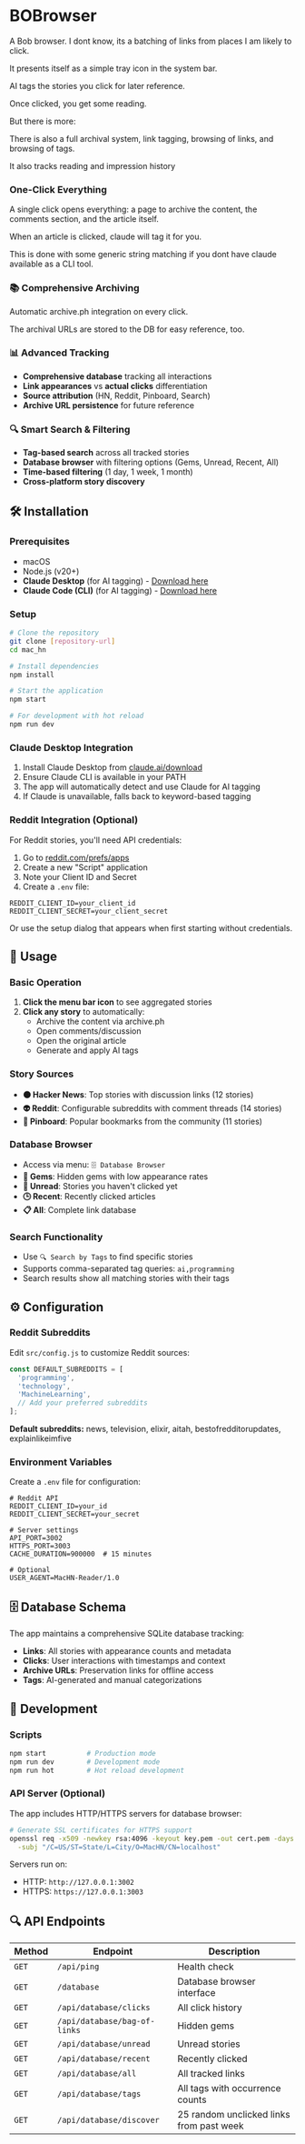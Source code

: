 # BOBrowser
A Bob browser. I dont know, its a batching of links from places I am likely to click.

It presents itself as a simple tray icon in the system bar.

AI tags the stories you click for later reference.

Once clicked, you get some reading.

But there is more:

There is also a full archival system, link tagging, browsing of links, and browsing of tags.

It also tracks reading and impression history

### One-Click Everything
A single click opens everything: a page to archive the content, the comments section, and the article itself.

When an article is clicked, claude will tag it for you.

This is done with some generic string matching if you dont have claude available as a CLI tool.

### 📚 Comprehensive Archiving
Automatic archive.ph integration on every click.

The archival URLs are stored to the DB for easy reference, too.

### 📊 Advanced Tracking
- **Comprehensive database** tracking all interactions
- **Link appearances** vs **actual clicks** differentiation
- **Source attribution** (HN, Reddit, Pinboard, Search)
- **Archive URL persistence** for future reference

### 🔍 Smart Search & Filtering
- **Tag-based search** across all tracked stories
- **Database browser** with filtering options (Gems, Unread, Recent, All)
- **Time-based filtering** (1 day, 1 week, 1 month)
- **Cross-platform story discovery**

## 🛠️ Installation

### Prerequisites
- macOS
- Node.js (v20+)
- **Claude Desktop** (for AI tagging) - [Download here](https://claude.ai/download)
- **Claude Code (CLI)** (for AI tagging) - [Download here](https://www.anthropic.com/claude-code)

### Setup
```bash
# Clone the repository
git clone [repository-url]
cd mac_hn

# Install dependencies
npm install

# Start the application
npm start

# For development with hot reload
npm run dev
```

### Claude Desktop Integration
1. Install Claude Desktop from [claude.ai/download](https://claude.ai/download)
2. Ensure Claude CLI is available in your PATH
3. The app will automatically detect and use Claude for AI tagging
4. If Claude is unavailable, falls back to keyword-based tagging

### Reddit Integration (Optional)
For Reddit stories, you'll need API credentials:

1. Go to [reddit.com/prefs/apps](https://www.reddit.com/prefs/apps)
2. Create a new "Script" application
3. Note your Client ID and Secret
4. Create a `.env` file:

```env
REDDIT_CLIENT_ID=your_client_id
REDDIT_CLIENT_SECRET=your_client_secret
```

Or use the setup dialog that appears when first starting without credentials.

## 📖 Usage

### Basic Operation
1. **Click the menu bar icon** to see aggregated stories
2. **Click any story** to automatically:
   - Archive the content via archive.ph
   - Open comments/discussion
   - Open the original article
   - Generate and apply AI tags

### Story Sources
- **🟠 Hacker News**: Top stories with discussion links (12 stories)
- **👽 Reddit**: Configurable subreddits with comment threads (14 stories)  
- **📌 Pinboard**: Popular bookmarks from the community (11 stories)

### Database Browser
- Access via menu: `🗄️ Database Browser`
- **💎 Gems**: Hidden gems with low appearance rates
- **📖 Unread**: Stories you haven't clicked yet
- **🕒 Recent**: Recently clicked articles
- **📋 All**: Complete link database

### Search Functionality
- Use `🔍 Search by Tags` to find specific stories
- Supports comma-separated tag queries: `ai,programming`
- Search results show all matching stories with their tags

## ⚙️ Configuration

### Reddit Subreddits
Edit `src/config.js` to customize Reddit sources:
```javascript
const DEFAULT_SUBREDDITS = [
  'programming',
  'technology', 
  'MachineLearning',
  // Add your preferred subreddits
];
```

**Default subreddits:** news, television, elixir, aitah, bestofredditorupdates, explainlikeimfive

### Environment Variables
Create a `.env` file for configuration:

```env
# Reddit API
REDDIT_CLIENT_ID=your_id
REDDIT_CLIENT_SECRET=your_secret  

# Server settings
API_PORT=3002
HTTPS_PORT=3003
CACHE_DURATION=900000  # 15 minutes

# Optional
USER_AGENT=MacHN-Reader/1.0
```

## 🗄️ Database Schema

The app maintains a comprehensive SQLite database tracking:
- **Links**: All stories with appearance counts and metadata
- **Clicks**: User interactions with timestamps and context
- **Archive URLs**: Preservation links for offline access
- **Tags**: AI-generated and manual categorizations

## 🔧 Development

### Scripts
```bash
npm start          # Production mode
npm run dev        # Development mode
npm run hot        # Hot reload development
```

### API Server (Optional)
The app includes HTTP/HTTPS servers for database browser:

```bash
# Generate SSL certificates for HTTPS support
openssl req -x509 -newkey rsa:4096 -keyout key.pem -out cert.pem -days 365 -nodes \
  -subj "/C=US/ST=State/L=City/O=MacHN/CN=localhost"
```

Servers run on:
- HTTP: `http://127.0.0.1:3002`
- HTTPS: `https://127.0.0.1:3003`

## 🔍 API Endpoints

| Method | Endpoint | Description |
|--------|----------|-------------|
| `GET` | `/api/ping` | Health check |
| `GET` | `/database` | Database browser interface |
| `GET` | `/api/database/clicks` | All click history |
| `GET` | `/api/database/bag-of-links` | Hidden gems |
| `GET` | `/api/database/unread` | Unread stories |
| `GET` | `/api/database/recent` | Recently clicked |
| `GET` | `/api/database/all` | All tracked links |
| `GET` | `/api/database/tags` | All tags with occurrence counts |
| `GET` | `/api/database/discover` | 25 random unclicked links from past week |
